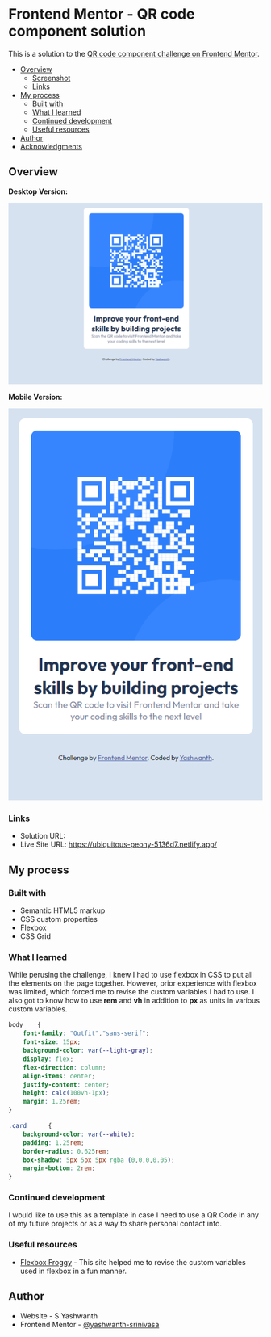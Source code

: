 # Frontend Mentor - QR code component solution

This is a solution to the [QR code component challenge on Frontend Mentor](https://www.frontendmentor.io/challenges/qr-code-component-iux_sIO_H).

- [Overview](#overview)
  - [Screenshot](#screenshot)
  - [Links](#links)
- [My process](#my-process)
  - [Built with](#built-with)
  - [What I learned](#what-i-learned)
  - [Continued development](#continued-development)
  - [Useful resources](#useful-resources)
- [Author](#author)
- [Acknowledgments](#acknowledgments)

## Overview

**Desktop Version:**

![1710779631935](images/1710779595033.png)

**Mobile Version:**

![1710779707113](images/1710779526167.png)

### Links

- Solution URL: 
- Live Site URL: https://ubiquitous-peony-5136d7.netlify.app/

## My process

### Built with

- Semantic HTML5 markup
- CSS custom properties
- Flexbox
- CSS Grid

### What I learned

While perusing the challenge, I knew I had to use flexbox in CSS to put all the elements on the page together. However, prior experience with flexbox was limited, which forced me to revise the custom variables I had to use. I also got to know how to use **rem** and **vh** in addition to **px** as units in various custom variables.

```css
body    {
    font-family: "Outfit","sans-serif";
    font-size: 15px;
    background-color: var(--light-gray);
    display: flex;
    flex-direction: column;
    align-items: center;
    justify-content: center;
    height: calc(100vh-1px);
    margin: 1.25rem;
}
```

```css
.card      {
    background-color: var(--white);
    padding: 1.25rem;
    border-radius: 0.625rem;
    box-shadow: 5px 5px 5px rgba (0,0,0,0.05);
    margin-bottom: 2rem;
}
```

### Continued development

I would like to use this as a template in case I need to use a QR Code in any of my future projects or as a way to share personal contact info.

### Useful resources

- [Flexbox Froggy](https://flexboxfroggy.com/) - This site helped me to revise the custom variables used in flexbox in a fun manner.

## Author

- Website - S Yashwanth
- Frontend Mentor - [@yashwanth-srinivasa](https://www.frontendmentor.io/profile/yashwanth-srinivasa)
